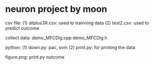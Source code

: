 # neuron project by moon
csv file:
(1) allplus3R.csv: used to trainning data
(2) test2.csv: used to predict outcome

collect data:
demo_MFCDlg.cpp
demo_MFCDlg.h

python:
(1) down.py: pac, svm
(2) print.py: for printing the data

figure.png:
print.py outcome
